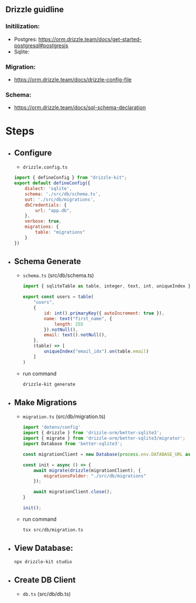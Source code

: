 
## Drizzle guidline
 

### Initilization: 
- Postgres: https://orm.drizzle.team/docs/get-started-postgresql#postgresjs
- Sqlite: 

### Migration:
- https://orm.drizzle.team/docs/drizzle-config-file

### Schema: 
- https://orm.drizzle.team/docs/sql-schema-declaration


# Steps
- ## Configure
    - `drizzle.config.ts`
    ```js
    import { defineConfig } from "drizzle-kit";
    export default defineConfig({
        dialect: 'sqlite',
        schema: './src/db/schema.ts',
        out: './src/db/migrations',
        dbCredentials: {
            url: "app.db",
        },
        verbose: true,
        migrations: {
            table: "migrations"
        }
    })
    ```
- ## Schema Generate
    - `schema.ts` (src/db/schema.ts)
        ```js
        import { sqliteTable as table, integer, text, int, uniqueIndex } from "drizzle-orm/sqlite-core";

        export const users = table(
            "users",
            {
                id: int().primaryKey({ autoIncrement: true }),
                name: text("first_name", {
                    length: 255
                }).notNull(),
                email: text().notNull(),
            },
            (table) => [
                uniqueIndex("email_idx").on(table.email)
            ]
        )
        ```
    - run command
        ```bash
        drizzle-kit generate
        ```

- ## Make Migrations
    - `migration.ts` (src/db/migration.ts)
        ```js
        import 'dotenv/config'
        import { drizzle } from 'drizzle-orm/better-sqlite3';
        import { migrate } from 'drizzle-orm/better-sqlite3/migrator';
        import Database from 'better-sqlite3';

        const migrationClient = new Database(process.env.DATABASE_URL as string);

        const init = async () => {
            await migrate(drizzle(migrationClient), {
                migrationsFolder: "./src/db/migrations"
            });

            await migrationClient.close();
        }

        init();
        ```
    - run command
         ```bash 
        tsx src/db/migration.ts
        ```

- ## View Database: 
    ```bash 
    npx drizzle-kit studio
    ```

- ## Create DB Client
    - `db.ts` (src/db/db.ts)
    ```js
        
    ```